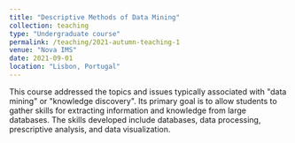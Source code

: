 ```yaml
---
title: "Descriptive Methods of Data Mining"
collection: teaching
type: "Undergraduate course"
permalink: /teaching/2021-autumn-teaching-1
venue: "Nova IMS"
date: 2021-09-01
location: "Lisbon, Portugal"
---
```


This course addressed the topics and issues typically associated with "data mining" or "knowledge discovery". Its primary goal is to allow students to gather skills for extracting information and knowledge from large databases. The skills developed include databases, data processing, prescriptive analysis, and data visualization.
